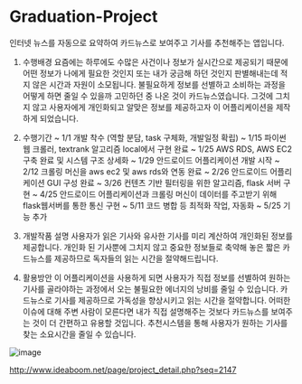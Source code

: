 # Graduation-Project
인터넷 뉴스를 자동으로 요약하여 카드뉴스로 보여주고 기사를 추천해주는 앱입니다.

1. 수행배경
요즘에는 하루에도 수많은 사건이나 정보가 실시간으로 제공되기 때문에 어떤 정보가 나에게 필요한 것인지 또는 내가 궁금해 하던 것인지 판별해내는데 적지 않은 시간과 자원이 소모됩니다. 불필요하게 정보를 선별하고 소비하는 과정을 어떻게 하면 줄일 수 있을까 고민하던 중 나온 것이 카드뉴스였습니다. 그것에 그치지 않고 사용자에게 개인화되고 알맞은 정보를 제공하고자 이 어플리케이션을 제작하게 되었습니다.
2. 수행기간
~ 1/1 개발 착수 (역할 분담, task 구체화, 개발일정 확립)
~ 1/15 파이썬 웹 크롤러, textrank 알고리즘 local에서 구현 완료
~ 1/25 AWS RDS, AWS EC2 구축 완료 및 시스템 구조 상세화
~ 1/29 안드로이드 어플리케이션 개발 시작
~ 2/12 크롤링 머신을 aws ec2 및 aws rds와 연동 완료
~ 2/26 안드로이드 어플리케이션 GUI 구성 완료
~ 3/26 컨텐츠 기반 필터링을 위한 알고리즘, flask 서버 구현
~ 4/25 안드로이드 어플리케이션과 크롤링 머신이 데이터를 주고받기 위해 flask웹서버를 통한 통신 구현
~ 5/11 코드 병합 등 최적화 작업, 자동화
~ 5/25 기능 추가

3. 개발작품 설명
사용자가 읽은 기사와 유사한 기사를 미리 계산하여 개인화된 정보를 제공합니다. 개인화 된 기사뿐에 그치지 않고 중요한 정보들로 축약해 놓은 짧은 카드뉴스를 제공하므로 독자들의 읽는 시간을 절약해드립니다.

4. 활용방안
이 어플리케이션을 사용하게 되면 사용자가 직접 정보를 선별하여 원하는 기사를 골라야하는 과정에서 오는 불필요한 에너지의 낭비를 줄일 수 있습니다.
카드뉴스로 기사를 제공하므로 가독성을 향상시키고 읽는 시간을 절약합니다.
어떠한 이슈에 대해 주변 사람이 모른다면 내가 직접 설명해주는 것보다 카드뉴스를 보여주는 것이 더 간편하고 유용할 것입니다.
추천시스템을 통해 사용자가 원하는 기사를 찾는 소요시간을 줄일 수 있습니다.

![image](https://user-images.githubusercontent.com/64303390/139480996-1ed57014-fe50-4947-a231-655f664f010e.png)

http://www.ideaboom.net/page/project_detail.php?seq=2147
